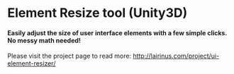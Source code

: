 # Element Resize tool (Unity3D)
#### Easily adjust the size of user interface elements with a few simple clicks. No messy math needed!

Please visit the project page to read more: http://lairinus.com/project/ui-element-resizer/
